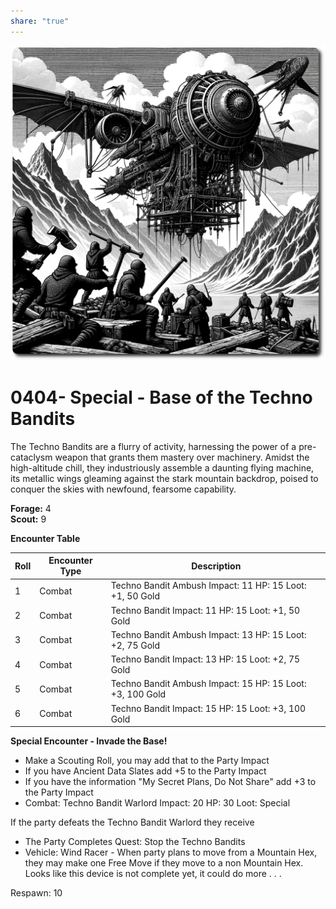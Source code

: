 ```yaml
---
share: "true"
---
```


![techno-bandits](../techno-bandits.png)  
  
# 0404- Special - Base of the Techno Bandits  
  
The Techno Bandits are a flurry of activity, harnessing the power of a pre-cataclysm weapon that grants them mastery over machinery. Amidst the high-altitude chill, they industriously assemble a daunting flying machine, its metallic wings gleaming against the stark mountain backdrop, poised to conquer the skies with newfound, fearsome capability.  
  
**Forage:** 4  
**Scout:** 9  
  
**Encounter Table**  
  
| Roll | Encounter Type | Description |  
| ---- | ---- | ---- |  
| 1 | Combat | Techno Bandit Ambush Impact: 11 HP: 15 Loot: +1, 50 Gold |  
| 2 | Combat | Techno Bandit Impact: 11 HP: 15 Loot: +1, 50 Gold |  
| 3 | Combat | Techno Bandit Ambush Impact: 13 HP: 15 Loot: +2, 75 Gold |  
| 4 | Combat | Techno Bandit Impact: 13 HP: 15 Loot: +2, 75 Gold |  
| 5 | Combat | Techno Bandit Ambush Impact: 15 HP: 15 Loot: +3, 100 Gold |  
| 6 | Combat | Techno Bandit Impact: 15 HP: 15 Loot: +3, 100 Gold |  
  
**Special Encounter - Invade the Base!**  
  
- Make a Scouting Roll, you may add that to the Party Impact  
- If you have Ancient Data Slates add +5 to the Party Impact  
- If you have the information "My Secret Plans, Do Not Share" add +3 to the Party Impact  
- Combat: Techno Bandit Warlord Impact: 20 HP: 30 Loot: Special  
  
If the party defeats the Techno Bandit Warlord they receive   
  
- The Party Completes Quest: Stop the Techno Bandits  
- Vehicle: Wind Racer - When party plans to move from a Mountain Hex, they may make one Free Move if they move to a non Mountain Hex. Looks like this device is not complete yet, it could do more . . .  


Respawn: 10